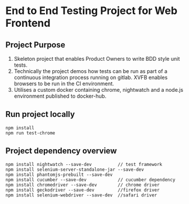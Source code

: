 # End to End Testing Project for Web Frontend

## Project Purpose
1.	Skeleton project that enables Product Owners to write BDD style unit tests.
2.	Technically the project demos how tests can be run as part of a continuous integration process running on gitlab. XVFB enables browsers to be run in the CI environment.
3.	Utilises a custom docker containing chrome, nightwatch and a node.js environment published to docker-hub.


## Run project locally
	npm install
	npm run test-chrome
	
## Project dependency overview
    npm install nightwatch --save-dev          // test framework
	npm install selenium-server-standalone-jar --save-dev
	npm install phantomjs-prebuilt --save-dev
    npm install cucumber --save-dev            // cucumber dependency
	npm install chromedriver --save-dev        // chrome driver
	npm install geckodriver --save-dev         //firefox driver
	npm install selenium-webdriver --save-dev  //safari driver



	
			
    